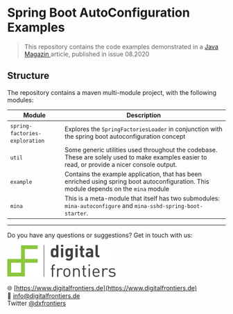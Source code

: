 # Spring Boot AutoConfiguration Examples
> This repository contains the code examples demonstrated in a [Java Magazin ](https://kiosk.entwickler.de/java-magazin/) article, published in issue 08.2020


## Structure

The repository contains a maven multi-module project, with the following modules:

Module | Description
----------|------------
`spring-factories-exploration` | Explores the `SpringFactoriesLoader` in conjunction with the spring boot autoconfiguration concept
`util` | Some generic utilities used throughout the codebase. These are solely used to make examples easier to read, or provide a nicer console output.
`example` | Contains the example application, that has been enriched using spring boot autoconfiguration. This module depends on the `mina` module
`mina` | This is a meta-module that itself has two submodules: `mina-autoconfigure` and `mina-sshd-spring-boot-starter`.

------
Do you have any questions or suggestions? Get in touch with us:

![digital frontiers](doc/img/logo_250x75.png)

:globe_with_meridians: [https://www.digitalfrontiers.de](https://www.digitalfrontiers.de) \
:email: info@digitalfrontiers.de \
Twitter [@dxfrontiers](https://twitter.com/dxfrontiers)


